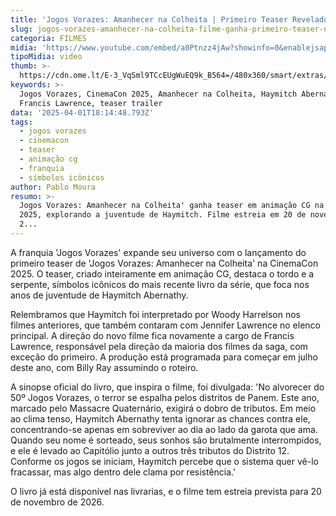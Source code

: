 ```yaml
---
title: 'Jogos Vorazes: Amanhecer na Colheita | Primeiro Teaser Revelado na CinemaCon'
slug: jogos-vorazes-amanhecer-na-colheita-filme-ganha-primeiro-teaser-na-cinemacon
categoria: FILMES
midia: 'https://www.youtube.com/embed/a0Ptnzz4jAw?showinfo=0&enablejsapi=1'
tipoMidia: video
thumb: >-
  https://cdn.ome.lt/E-3_VqSml9TCcEUgWuEQ9k_B564=/480x360/smart/extras/conteudos/01_eTLf232.jpg
keywords: >-
  Jogos Vorazes, CinemaCon 2025, Amanhecer na Colheita, Haymitch Abernathy,
  Francis Lawrence, teaser trailer
data: '2025-04-01T18:14:48.793Z'
tags:
  - jogos vorazes
  - cinemacon
  - teaser
  - animação cg
  - franquia
  - símbolos icônicos
author: Pablo Moura
resumo: >-
  Jogos Vorazes: Amanhecer na Colheita' ganha teaser em animação CG na CinemaCon
  2025, explorando a juventude de Haymitch. Filme estreia em 20 de novembro de
  2...
---
```


A franquia 'Jogos Vorazes' expande seu universo com o lançamento do primeiro teaser de 'Jogos Vorazes: Amanhecer na Colheita' na CinemaCon 2025. O teaser, criado inteiramente em animação CG, destaca o tordo e a serpente, símbolos icônicos do mais recente livro da série, que foca nos anos de juventude de Haymitch Abernathy.

Relembramos que Haymitch foi interpretado por Woody Harrelson nos filmes anteriores, que também contaram com Jennifer Lawrence no elenco principal. A direção do novo filme fica novamente a cargo de Francis Lawrence, responsável pela direção da maioria dos filmes da saga, com exceção do primeiro. A produção está programada para começar em julho deste ano, com Billy Ray assumindo o roteiro.

A sinopse oficial do livro, que inspira o filme, foi divulgada: 'No alvorecer do 50º Jogos Vorazes, o terror se espalha pelos distritos de Panem. Este ano, marcado pelo Massacre Quaternário, exigirá o dobro de tributos. Em meio ao clima tenso, Haymitch Abernathy tenta ignorar as chances contra ele, concentrando-se apenas em sobreviver ao dia ao lado da garota que ama. Quando seu nome é sorteado, seus sonhos são brutalmente interrompidos, e ele é levado ao Capitólio junto a outros três tributos do Distrito 12. Conforme os jogos se iniciam, Haymitch percebe que o sistema quer vê-lo fracassar, mas algo dentro dele clama por resistência.'

O livro já está disponível nas livrarias, e o filme tem estreia prevista para 20 de novembro de 2026.
